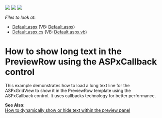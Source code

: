 <!-- default badges list -->
![](https://img.shields.io/endpoint?url=https://codecentral.devexpress.com/api/v1/VersionRange/128542835/13.1.4%2B)
[![](https://img.shields.io/badge/Open_in_DevExpress_Support_Center-FF7200?style=flat-square&logo=DevExpress&logoColor=white)](https://supportcenter.devexpress.com/ticket/details/E2287)
[![](https://img.shields.io/badge/📖_How_to_use_DevExpress_Examples-e9f6fc?style=flat-square)](https://docs.devexpress.com/GeneralInformation/403183)
<!-- default badges end -->
<!-- default file list -->
*Files to look at*:

* [Default.aspx](./CS/WebSite/Default.aspx) (VB: [Default.aspx](./VB/WebSite/Default.aspx))
* [Default.aspx.cs](./CS/WebSite/Default.aspx.cs) (VB: [Default.aspx.vb](./VB/WebSite/Default.aspx.vb))
<!-- default file list end -->
# How to show long text in the PreviewRow using the ASPxCallback control


<p>This example demonstrates how to load a long text line for the ASPxGridView to show it in the PreviewRow template using the ASPxCallback control. It uses callbacks technology for better performance.</p><p><strong>See Also:</strong><br />
<a href="https://www.devexpress.com/Support/Center/p/E2285">How to dynamically show or hide text within the preview panel</a></p>

<br/>


